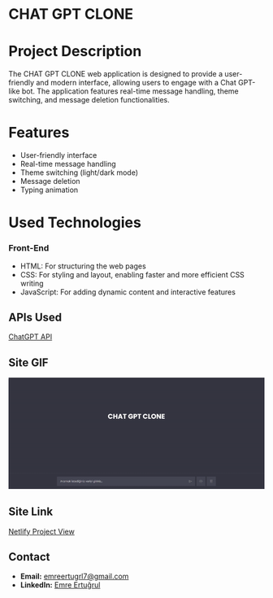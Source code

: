 # CHAT GPT CLONE

<h1>Project Description</h1>
<p>
The CHAT GPT CLONE web application is designed to provide a user-friendly and modern interface, allowing users to engage with a Chat GPT-like bot. The application features real-time message handling, theme switching, and message deletion functionalities.
</p>
<h1>Features</h1>
<ul>
  <li>User-friendly interface</li>
  <li>Real-time message handling</li>
  <li>Theme switching (light/dark mode)</li>
  <li>Message deletion</li>
  <li>Typing animation</li>
</ul>
<h1>Used Technologies</h1>
<h3>Front-End</h3>
<ul>
  <li>HTML: For structuring the web pages</li>
  <li>CSS: For styling and layout, enabling faster and more efficient CSS writing</li>
  <li>JavaScript: For adding dynamic content and interactive features</li>
</ul>

## APIs Used

<a href="https://rapidapi.com/rphrp1985/api/chatgpt-42">ChatGPT API</a>

## Site GIF

<img src="/images/chatgpt.gif" alt="Site Gif">

## Site Link

<a href="https://chatgptclonee.netlify.app/">Netlify Project View</a>

## Contact

- **Email:** emreertugrl7@gmail.com
- **LinkedIn:** [Emre Ertuğrul](https://www.linkedin.com/in/emreertugrul7/)
